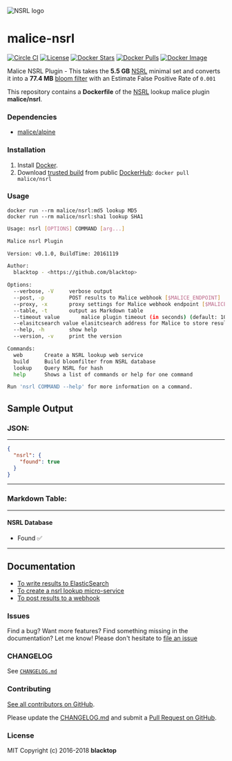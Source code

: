 ![NSRL logo](https://raw.githubusercontent.com/malice-plugins/nsrl/master/docs/logo.png)

# malice-nsrl

[![Circle CI](https://circleci.com/gh/malice-plugins/nsrl.png?style=shield)](https://circleci.com/gh/malice-plugins/nsrl) [![License](http://img.shields.io/:license-mit-blue.svg)](http://doge.mit-license.org) [![Docker Stars](https://img.shields.io/docker/stars/malice/nsrl.svg)](https://hub.docker.com/r/malice/nsrl/) [![Docker Pulls](https://img.shields.io/docker/pulls/malice/nsrl.svg)](https://hub.docker.com/r/malice/nsrl/) [![Docker Image](https://img.shields.io/badge/docker%20image-117MB-blue.svg)](https://hub.docker.com/r/malice/nsrl/)

Malice NSRL Plugin - This takes the **5.5 GB** [NSRL](http://www.nsrl.nist.gov/Downloads.htm) minimal set and converts it into a **77.4 MB** [bloom filter](https://en.wikipedia.org/wiki/Bloom_filter) with an Estimate False Positive Rate of `0.001`

This repository contains a **Dockerfile** of the [NSRL](http://www.nsrl.nist.gov) lookup malice plugin **malice/nsrl**.

### Dependencies

- [malice/alpine](https://hub.docker.com/r/malice/alpine/)

### Installation

1.  Install [Docker](https://www.docker.io/).
2.  Download [trusted build](https://hub.docker.com/r/malice/nsrl/) from public [DockerHub](https://hub.docker.com): `docker pull malice/nsrl`

### Usage

```
docker run --rm malice/nsrl:md5 lookup MD5
docker run --rm malice/nsrl:sha1 lookup SHA1
```

```bash
Usage: nsrl [OPTIONS] COMMAND [arg...]

Malice nsrl Plugin

Version: v0.1.0, BuildTime: 20161119

Author:
  blacktop - <https://github.com/blacktop>

Options:
  --verbose, -V		verbose output
  --post, -p		POST results to Malice webhook [$MALICE_ENDPOINT]
  --proxy, -x		proxy settings for Malice webhook endpoint [$MALICE_PROXY]
  --table, -t		output as Markdown table
  --timeout value       malice plugin timeout (in seconds) (default: 10) [$MALICE_TIMEOUT]
  --elasitcsearch value	elasitcsearch address for Malice to store results [$MALICE_ELASTICSEARCH]
  --help, -h		show help
  --version, -v		print the version

Commands:
  web		Create a NSRL lookup web service
  build		Build bloomfilter from NSRL database
  lookup	Query NSRL for hash
  help		Shows a list of commands or help for one command

Run 'nsrl COMMAND --help' for more information on a command.
```

## Sample Output

### JSON:

---

```json
{
  "nsrl": {
    "found": true
  }
}
```

---

### Markdown Table:

---

#### NSRL Database

- Found :white_check_mark:

---

## Documentation

- [To write results to ElasticSearch](https://github.com/malice-plugins/nsrl/blob/master/docs/elasticsearch.md)
- [To create a nsrl lookup micro-service](https://github.com/malice-plugins/nsrl/blob/master/docs/web.md)
- [To post results to a webhook](https://github.com/malice-plugins/nsrl/blob/master/docs/callback.md)

### Issues

Find a bug? Want more features? Find something missing in the documentation? Let me know! Please don't hesitate to [file an issue](https://github.com/malice-plugins/nsrl/issues/new)

### CHANGELOG

See [`CHANGELOG.md`](https://github.com/malice-plugins/nsrl/blob/master/CHANGELOG.md)

### Contributing

[See all contributors on GitHub](https://github.com/malice-plugins/nsrl/graphs/contributors).

Please update the [CHANGELOG.md](https://github.com/malice-plugins/nsrl/blob/master/CHANGELOG.md) and submit a [Pull Request on GitHub](https://help.github.com/articles/using-pull-requests/).

### License

MIT Copyright (c) 2016-2018 **blacktop**
